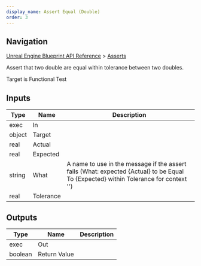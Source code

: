 ```yaml
---
display_name: Assert Equal (Double)
order: 3
---
```

## Navigation

[Unreal Engine Blueprint API Reference](https://dev.epicgames.com/documentation/en-us/unreal-engine/BlueprintAPI) > [Asserts](https://dev.epicgames.com/documentation/en-us/unreal-engine/BlueprintAPI/Asserts)

Assert that two double are equal within tolerance between two doubles.

Target is Functional Test

## Inputs

| Type | Name | Description |
| --- | --- | --- |
| exec | In |  |
| object | Target |  |
| real | Actual |  |
| real | Expected |  |
| string | What | A name to use in the message if the assert fails (What: expected {Actual} to be Equal To {Expected} within Tolerance for context '') |
| real | Tolerance |  |

## Outputs

| Type | Name | Description |
| --- | --- | --- |
| exec | Out |  |
| boolean | Return Value |  |
